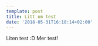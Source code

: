 ```yaml
---
template: post
title: Litt om test
date: '2018-05-31T16:18:14+02:00'
---
```

Liten test :D
Mer test!
